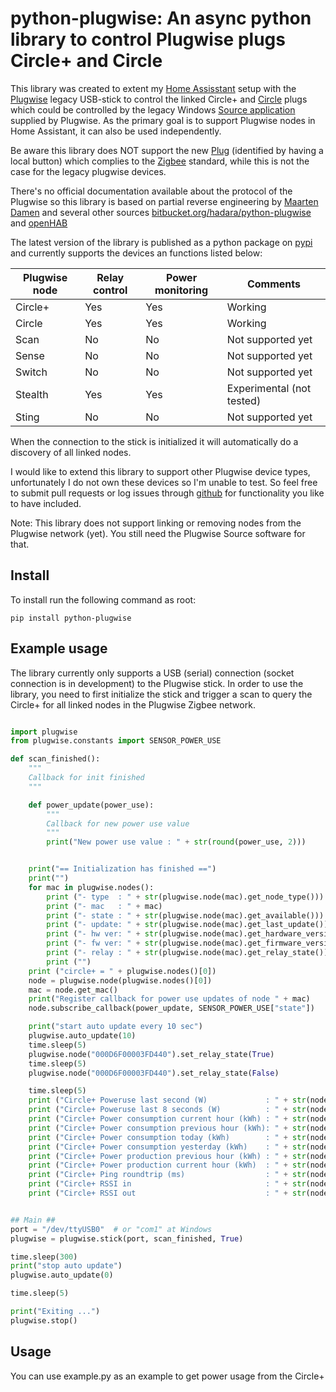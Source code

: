 # python-plugwise: An async python library to control Plugwise plugs Circle+ and Circle

This library was created to extent my [Home Assisstant](https://home-assistant.io) setup with the [Plugwise](https://plugwise.com) legacy USB-stick to control the linked Circle+ and [Circle](https://www.plugwise.com/en_US/products/circle) plugs which could be controlled by the legacy Windows [Source application](https://www.plugwise.com/en_US/source) supplied by Plugwise.
As the primary goal is to support Plugwise nodes in Home Assistant, it can also be used independently.

Be aware this library does NOT support the new [Plug](https://www.plugwise.com/en_US/products/plug) (identified by having a local button) which complies to the [Zigbee](https://zigbeealliance.org/) standard, while this is not the case for the legacy plugwise devices.

There's no official documentation available about the protocol of the Plugwise so this library is based on partial reverse engineering by [Maarten Damen](https://maartendamen.com/category/plugwise-unleashed/)
and several other sources [bitbucket.org/hadara/python-plugwise](https://bitbucket.org/hadara/python-plugwise/wiki/Home) and [openHAB](https://github.com/openhab/openhab-addons)

The latest version of the library is published as a python package on [pypi](https://pypi.python.org/pypi/python-plugwise) and currently supports the devices an functions listed below:

| Plugwise node | Relay control | Power monitoring | Comments |
| ----------- | ----------- | ----------- | ----------- |
| Circle+ | Yes | Yes | Working |
| Circle | Yes | Yes | Working |
| Scan | No | No | Not supported yet |
| Sense | No | No | Not supported yet |
| Switch | No | No | Not supported yet |
| Stealth | Yes | Yes | Experimental (not tested) |
| Sting | No | No | Not supported yet |

When the connection to the stick is initialized it will automatically do a discovery of all linked nodes.

I would like to extend this library to support other Plugwise device types, unfortunately I do not own these devices so I'm unable to test. So feel free to submit pull requests or log issues through [github](https://github.com/brefra/python-plugwise) for functionality you like to have included.

Note: This library does not support linking or removing nodes from the Plugwise network (yet). You still need the Plugwise Source software for that.

## Install

To install run the following command as root:
```
pip install python-plugwise
```

## Example usage

The library currently only supports a USB (serial) connection (socket connection is in development) to the Plugwise stick. In order to use the library, you need to first initialize the stick and trigger a scan to query the Circle+ for all linked nodes in the Plugwise Zigbee network.

```python

import plugwise
from plugwise.constants import SENSOR_POWER_USE

def scan_finished():
    """
    Callback for init finished
    """

    def power_update(power_use):
        """
        Callback for new power use value
        """
        print("New power use value : " + str(round(power_use, 2)))


    print("== Initialization has finished ==")
    print("")
    for mac in plugwise.nodes():
        print ("- type  : " + str(plugwise.node(mac).get_node_type()))
        print ("- mac   : " + mac)
        print ("- state : " + str(plugwise.node(mac).get_available()))
        print ("- update: " + str(plugwise.node(mac).get_last_update()))
        print ("- hw ver: " + str(plugwise.node(mac).get_hardware_version()))
        print ("- fw ver: " + str(plugwise.node(mac).get_firmware_version()))
        print ("- relay : " + str(plugwise.node(mac).get_relay_state()))
        print ("")
    print ("circle+ = " + plugwise.nodes()[0])
    node = plugwise.node(plugwise.nodes()[0])
    mac = node.get_mac()
    print("Register callback for power use updates of node " + mac)
    node.subscribe_callback(power_update, SENSOR_POWER_USE["state"])

    print("start auto update every 10 sec")
    plugwise.auto_update(10)
    time.sleep(5)
    plugwise.node("000D6F00003FD440").set_relay_state(True)
    time.sleep(5)
    plugwise.node("000D6F00003FD440").set_relay_state(False)

    time.sleep(5)
    print ("Circle+ Poweruse last second (W)             : " + str(node.get_power_usage()))
    print ("Circle+ Poweruse last 8 seconds (W)          : " + str(node.get_power_usage_8_sec()))
    print ("Circle+ Power consumption current hour (kWh) : " + str(node.get_power_consumption_current_hour()))
    print ("Circle+ Power consumption previous hour (kWh): " + str(node.get_power_consumption_previous_hour()))
    print ("Circle+ Power consumption today (kWh)        : " + str(node.get_power_consumption_today()))
    print ("Circle+ Power consumption yesterday (kWh)    : " + str(node.get_power_consumption_yesterday()))
    print ("Circle+ Power production previous hour (kWh) : " + str(node.get_power_production_current_hour()))
    print ("Circle+ Power production current hour (kWh)  : " + str(node.get_power_production_previous_hour()))
    print ("Circle+ Ping roundtrip (ms)                  : " + str(node.get_ping()))
    print ("Circle+ RSSI in                              : " + str(node.get_rssi_in()))
    print ("Circle+ RSSI out                             : " + str(node.get_rssi_out()))


## Main ##
port = "/dev/ttyUSB0"  # or "com1" at Windows
plugwise = plugwise.stick(port, scan_finished, True)

time.sleep(300)
print("stop auto update")
plugwise.auto_update(0)

time.sleep(5)

print("Exiting ...")
plugwise.stop()
```

## Usage

You can use example.py as an example to get power usage from the Circle+
